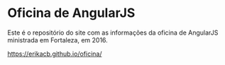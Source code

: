 # Oficina de AngularJS

Este é o repositório do site com as informações da oficina de AngularJS ministrada em Fortaleza, em 2016.

https://erikacb.github.io/oficina/
